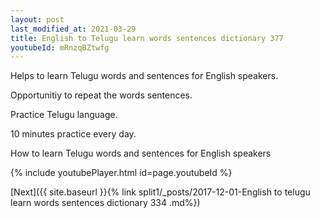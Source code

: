 ```yaml
---
layout: post
last_modified_at: 2021-03-29
title: English to Telugu learn words sentences dictionary 377 
youtubeId: mRnzqBZtwfg
---
```

 
 
Helps to learn Telugu words and sentences for English speakers.

Opportunitiy to repeat the words sentences. 

Practice Telugu language. 
 
10 minutes practice every day. 
 
How to learn Telugu words and sentences for English speakers 
 
{% include youtubePlayer.html id=page.youtubeId %}
 
 
[Next]({{ site.baseurl }}{% link  split1/_posts/2017-12-01-English to telugu learn words sentences dictionary 334 .md%})
 
